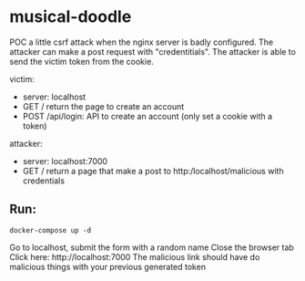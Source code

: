 # musical-doodle

POC a little csrf attack when the nginx server is badly configured. The attacker can make a post request with "credentitials".
The attacker is able to send the victim token from the cookie.

victim:
  - server: localhost
  - GET / return the page to create an account
  - POST /api/login: API to create an account (only set a cookie with a token)
  
attacker:
  - server: localhost:7000
  - GET / return a page that make a post to http:/localhost/malicious with credentials
  
  ## Run: 
   
```
docker-compose up -d
```

Go to localhost, submit the form with a random name
Close the browser tab
Click here: http://localhost:7000
The malicious link should have do malicious things with your previous generated token
